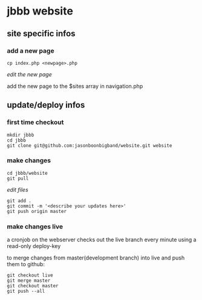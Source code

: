 # jbbb website

## site specific infos

### add a new page

```
cp index.php <newpage>.php
```

*edit the new page*

add the new page to the $sites array in navigation.php


## update/deploy infos

### first time checkout

```
mkdir jbbb
cd jbbb
git clone git@github.com:jasonboonbigband/website.git website
```

### make changes

```
cd jbbb/website
git pull
```

*edit files*

```
git add .
git commit -m '<describe your updates here>'
git push origin master
```

### make changes live
a cronjob on the webserver checks out the live branch every minute using a read-only deploy-key

to merge changes from master(development branch) into live and push them to github:

```
git checkout live
git merge master
git checkout master
git push --all
```
